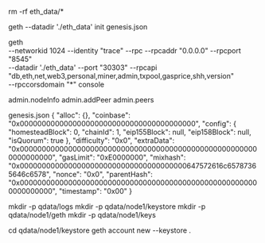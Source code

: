 rm -rf eth_data/*

geth --datadir './eth_data' init genesis.json

geth \
--networkid 1024 --identity "trace" --rpc --rpcaddr "0.0.0.0" --rpcport "8545" \
--datadir './eth_data' --port "30303" --rpcapi "db,eth,net,web3,personal,miner,admin,txpool,gasprice,shh,version" \
--rpccorsdomain "*" console

admin.nodeInfo
admin.addPeer
admin.peers


genesis.json
{
    "alloc": {},
    "coinbase": "0x0000000000000000000000000000000000000000",
    "config": {
    "homesteadBlock": 0,
    "chainId": 1,
    "eip155Block": null,
    "eip158Block": null,
    "isQuorum": true
    },
    "difficulty": "0x0",
    "extraData": "0x0000000000000000000000000000000000000000000000000000000000000000",
    "gasLimit": "0xE0000000",
    "mixhash": "0x00000000000000000000000000000000000000647572616c65787365646c6578",
    "nonce": "0x0",
    "parentHash": "0x0000000000000000000000000000000000000000000000000000000000000000",
    "timestamp": "0x00"
}

mkdir -p qdata/logs
mkdir -p qdata/node1/keystore
mkdir -p qdata/node1/geth
mkdir -p qdata/node1/keys

cd qdata/node1/keystore
geth account new --keystore .